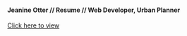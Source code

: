 #### Jeanine Otter // Resume // Web Developer, Urban Planner

[Click here to view](http://jeanie4000.github.com/resume/)
